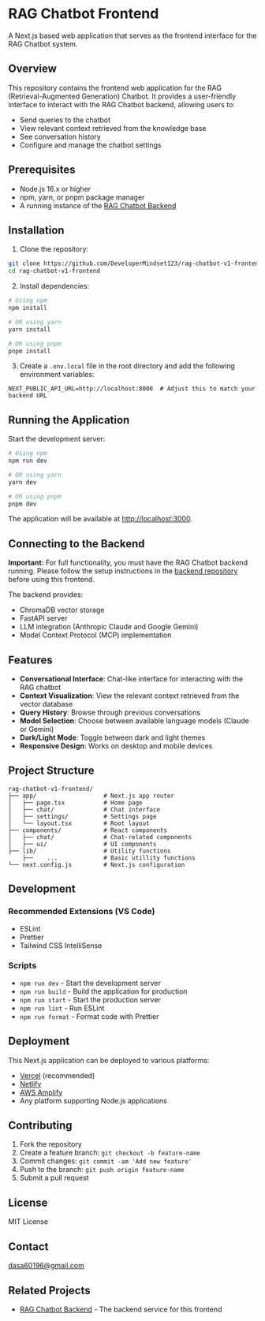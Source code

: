 # RAG Chatbot Frontend

A Next.js based web application that serves as the frontend interface for the RAG Chatbot system.

## Overview

This repository contains the frontend web application for the RAG (Retrieval-Augmented Generation) Chatbot. It provides a user-friendly interface to interact with the RAG Chatbot backend, allowing users to:

- Send queries to the chatbot
- View relevant context retrieved from the knowledge base
- See conversation history
- Configure and manage the chatbot settings

## Prerequisites

- Node.js 16.x or higher
- npm, yarn, or pnpm package manager
- A running instance of the [RAG Chatbot Backend](https://github.com/DeveloperMindset123/rag-chatbot-v1)

## Installation

1. Clone the repository:

```bash
git clone https://github.com/DeveloperMindset123/rag-chatbot-v1-frontend.git
cd rag-chatbot-v1-frontend
```

2. Install dependencies:

```bash
# Using npm
npm install

# OR using yarn
yarn install

# OR using pnpm
pnpm install
```

3. Create a `.env.local` file in the root directory and add the following environment variables:

```
NEXT_PUBLIC_API_URL=http://localhost:8000  # Adjust this to match your backend URL
```

## Running the Application

Start the development server:

```bash
# Using npm
npm run dev

# OR using yarn
yarn dev

# OR using pnpm
pnpm dev
```

The application will be available at [http://localhost:3000](http://localhost:3000).

## Connecting to the Backend

**Important:** For full functionality, you must have the RAG Chatbot backend running. Please follow the setup instructions in the [backend repository](https://github.com/DeveloperMindset123/rag-chatbot-v1) before using this frontend.

The backend provides:

- ChromaDB vector storage
- FastAPI server
- LLM integration (Anthropic Claude and Google Gemini)
- Model Context Protocol (MCP) implementation

## Features

- **Conversational Interface**: Chat-like interface for interacting with the RAG chatbot
- **Context Visualization**: View the relevant context retrieved from the vector database
- **Query History**: Browse through previous conversations
- **Model Selection**: Choose between available language models (Claude or Gemini)
- **Dark/Light Mode**: Toggle between dark and light themes
- **Responsive Design**: Works on desktop and mobile devices

## Project Structure

```
rag-chatbot-v1-frontend/
├── app/                   # Next.js app router
│   ├── page.tsx           # Home page
│   ├── chat/              # Chat interface
│   ├── settings/          # Settings page
│   └── layout.tsx         # Root layout
├── components/            # React components
│   ├── chat/              # Chat-related components
│   ├── ui/                # UI components
├── lib/                   # Utility functions
    ├──    ...             # Basic utillity functions
└── next.config.js         # Next.js configuration
```

## Development

### Recommended Extensions (VS Code)

- ESLint
- Prettier
- Tailwind CSS IntelliSense

### Scripts

- `npm run dev` - Start the development server
- `npm run build` - Build the application for production
- `npm run start` - Start the production server
- `npm run lint` - Run ESLint
- `npm run format` - Format code with Prettier

## Deployment

This Next.js application can be deployed to various platforms:

- [Vercel](https://vercel.com/) (recommended)
- [Netlify](https://www.netlify.com/)
- [AWS Amplify](https://aws.amazon.com/amplify/)
- Any platform supporting Node.js applications

## Contributing

1. Fork the repository
2. Create a feature branch: `git checkout -b feature-name`
3. Commit changes: `git commit -am 'Add new feature'`
4. Push to the branch: `git push origin feature-name`
5. Submit a pull request

## License

MIT License

## Contact

dasa60196@gmail.com

## Related Projects

- [RAG Chatbot Backend](https://github.com/DeveloperMindset123/rag-chatbot-v1) - The backend service for this frontend

